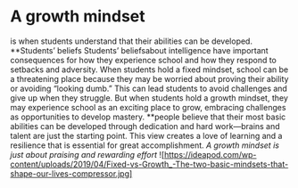 # A growth mindset
is when students understand that their abilities can be developed.
**Students’ beliefs
Students’ beliefsabout intelligence have important consequences for how they experience school and how they respond to setbacks and adversity. When students hold a fixed mindset, school can be a threatening place because they may be worried about proving their ability or avoiding “looking dumb.” This can lead students to avoid challenges and give up when they struggle. But when students hold a growth mindset, they may experience school as an exciting place to grow, embracing challenges as opportunities to develop mastery.
**people believe
that their most basic abilities can be developed through dedication and hard work—brains and talent are just the starting point. This view creates a love of learning and a resilience that is essential for great accomplishment.
 *A growth mindset is just about praising and rewarding effort*
 ![https://ideapod.com/wp-content/uploads/2019/04/Fixed-vs-Growth_-The-two-basic-mindsets-that-shape-our-lives-compressor.jpg]
